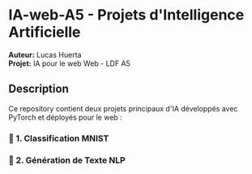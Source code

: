 # IA-web-A5 - Projets d'Intelligence Artificielle

**Auteur:** Lucas Huerta  
**Projet:** IA pour le web Web - LDF A5  

## Description

Ce repository contient deux projets principaux d'IA développés avec PyTorch et déployés pour le web :

### 🔢 1. Classification MNIST

### 📝 2. Génération de Texte NLP

